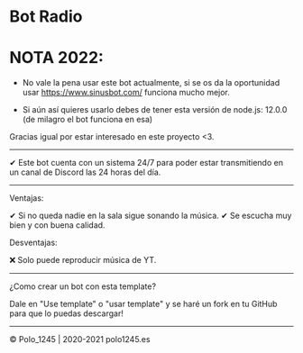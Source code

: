 # Bot Radio 

# NOTA 2022:

- No vale la pena usar este bot actualmente, si se os da la oportunidad usar https://www.sinusbot.com/ funciona mucho mejor.

- Si aún así quieres usarlo debes de tener esta versión de node.js: 12.0.0 (de milagro el bot funciona en esa)

Gracias igual por estar interesado en este proyecto <3.

--------------------------------------------------------------------------

✔ Este bot cuenta con un sistema 24/7 para poder estar transmitiendo en un canal de Discord las 24 horas del día.

--------------------------------------------------------------------------

Ventajas: 

✔ Si no queda nadie en la sala sigue sonando la música. 
✔ Se escucha muy bien y con buena calidad. 

Desventajas: 

❌ Solo puede reproducir música de YT.

--------------------------------------------------------------------------

¿Como crear un bot con esta template?

Dale en "Use template" o "usar template" y se haré un fork en tu GitHub para que lo puedas descargar!

--------------------------------------------------------------------------

©️ Polo_1245 | 2020-2021 polo1245.es
